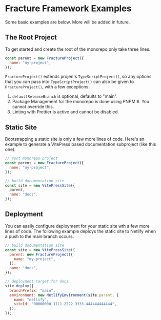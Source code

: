 # Fracture Framework Examples

Some basic examples are below. More will be added in future.

## The Root Project

To get started and create the root of the monorepo only take three lines.

```js
const parent = new FractureProject({
  name: "my-project",
});
```

`FractureProject()` extends projen's `TypeScriptProject()`, so any options that you can pass into `TypeScriptProject()` can also be given to `FractureProject()`, with a few exceptions:

1. `defaultReleaseBranch` is optional, defaults to "main".
1. Package Management for the monorepo is done using PNPM 8. You cannot override this.
1. Linting with Prettier is active and cannot be disabled.


## Static Site

Bootstrapping a static site is only a few more lines of code. Here's an example to generate a VitePress based documentation subproject (like this one).

```js
// root monorepo project
const parent = new FractureProject({
  name: "my-project",
});

// build documentation site
const site = new VitePressSite({
  parent,
  name: "docs",
});
```

## Deployment

You can easily configure deployment for your static site wth a few more lines of code. 
The following example deploys the static site to Netlify when a push to the main branch occurs.

```js
// build documentation site
const site = new VitePressSite({
  parent: new FractureProject({
    name: "my-project",
  });
  name: "docs",
});

// deployment target for docs
site.deploy({
  branchPrefix: "main",
  environment: new NetlifyEnvironment(site.parent, {
    name: "netlify",
    siteId: "00000000-1111-2222-3333-444444444444",
  }),
});
```
